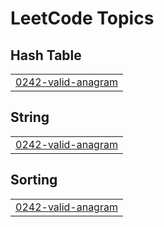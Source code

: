 

<!---LeetCode Topics Start-->
# LeetCode Topics
## Hash Table
|  |
| ------- |
| [0242-valid-anagram](https://github.com/bandish1304/bandish1304/tree/master/0242-valid-anagram) |
## String
|  |
| ------- |
| [0242-valid-anagram](https://github.com/bandish1304/bandish1304/tree/master/0242-valid-anagram) |
## Sorting
|  |
| ------- |
| [0242-valid-anagram](https://github.com/bandish1304/bandish1304/tree/master/0242-valid-anagram) |
<!---LeetCode Topics End-->